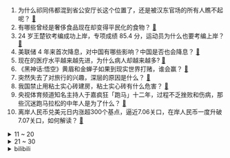 1. 为什么祁同伟都混到省公安厅长这个位置了，还是被汉东官场的所有人瞧不起呢？ [:link:](https://www.zhihu.com/question/667240792)
2. 有哪些曾经是奢侈食品现在却变得平民化的食物？ [:link:](https://www.zhihu.com/question/466302067)
3. 24 岁王楚钦考编成功上岸，专项成绩 85.4 分，运动员为什么也要考编上岸？ [:link:](https://www.zhihu.com/question/667612633)
4. 美联储 4 年来首次降息，对中国有哪些影响？中国是否也会降息？ [:link:](https://www.zhihu.com/question/667586983)
5. 现在的医疗水平越来越先进，为什么病人却越来越多? [:link:](https://www.zhihu.com/question/662961197)
6. 《黑神话:悟空》黄眉和金蝉子如果到现实世界打赌，谁会赢？ [:link:](https://www.zhihu.com/question/666983742)
7. 突然失去了对旅行的兴趣，深层的原因是什么？ [:link:](https://www.zhihu.com/question/301797233)
8. 我国禁止用粘土实心砖建房，粘土实心砖有什么危害？ [:link:](https://www.zhihu.com/question/638126520)
9. 央视体育频道知名主持人于嘉疯狂「跑马」十二年，过程不乏挫败和伤病，那些沉迷跑马拉松的中年人是为了什么？ [:link:](https://www.zhihu.com/question/667501299)
10. 离岸人民币兑美元日内涨超300个基点，逼近7.06关口，在岸人民币一度升破7.07关口，如何解读？ [:link:](https://www.zhihu.com/question/667583568)
<details>
<summary>11 ~ 20</summary>

11. 成年人最靠谱的关系是什么？ [:link:](https://www.zhihu.com/question/667526236)
12. 基因的优胜劣汰特征为什么没有把世界上所有丑的人完全淘汰掉？ [:link:](https://www.zhihu.com/question/47029498)
13. 如何看待中国特色的wifi7? [:link:](https://www.zhihu.com/question/604750289)
14. 孙悟空和杨戬都是72变，为什么感觉每次孙悟空的变化都被杨戬降住？ [:link:](https://www.zhihu.com/question/357732180)
15. 如何看待90后创业者董宇辉提倡“领导为员工服务”的新型管理理念，作为打工人你是否支持？ [:link:](https://www.zhihu.com/question/667461412)
16. 拳皇97中，八神强在哪里？ [:link:](https://www.zhihu.com/question/36237554)
17. 乒乓球为什么越来越小众化了? [:link:](https://www.zhihu.com/question/457179364)
18. 如何评价《脱口秀和Ta的朋友们》第五期？ [:link:](https://www.zhihu.com/question/667418091)
19. 从打工人视角看书版知否，有哪些情节令人不适? [:link:](https://www.zhihu.com/question/667138265)
20. 办公室里什么样的同事不可以深交？ [:link:](https://www.zhihu.com/question/657078242)
</details>
<details>
<summary>21 ~ 30</summary>

21. 联合国高票通过决议，要求以色列 12 个月内结束对巴勒斯坦领土的非法占领，该决议将有何影响？ [:link:](https://www.zhihu.com/question/667562641)
22. 黄晓明发文承认与叶珂恋情「大家别猜啦，我们在一起了」，你有哪些祝福？ [:link:](https://www.zhihu.com/question/667584299)
23. 你开车的极限是多长时间？ [:link:](https://www.zhihu.com/question/645475910)
24. 如何评价《一人之下》中的丁嶋安？ [:link:](https://www.zhihu.com/question/373849924)
25. SpaceX 与美联航签史上最大 IFC 订单，此次合作对的星链卫星互联网服务意味着什么？ [:link:](https://www.zhihu.com/question/667491855)
26. 如何评价网友爆料的任天堂下一代机器的数据和根据壳料制作的部分建模图？ [:link:](https://www.zhihu.com/question/667521737)
27. 《红楼梦》里的焦大是个怎样的人? [:link:](https://www.zhihu.com/question/622742983)
28. 自汉至明，有哪些并非以太子身份直接继承父亲皇位的皇帝？ [:link:](https://www.zhihu.com/question/663783356)
29. 周冠宇的下一站会是哪里？ [:link:](https://www.zhihu.com/question/666024441)
30. 如何评价国产即时战斗单机武侠游戏《刀剑江湖路》？ [:link:](https://www.zhihu.com/question/667571978)
</details><details>
<summary>bilibili</summary>

</details>